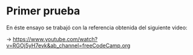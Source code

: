 # Primer prueba

En éste ensayo se trabajó con la referencia obtenida del siguiente video: 

-> https://www.youtube.com/watch?v=RGOj5yH7evk&ab_channel=freeCodeCamp.org 
